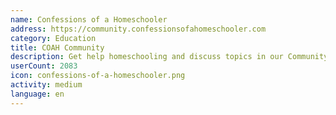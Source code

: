 ```yaml
---
name: Confessions of a Homeschooler
address: https://community.confessionsofahomeschooler.com
category: Education
title: COAH Community
description: Get help homeschooling and discuss topics in our Community Forum
userCount: 2083
icon: confessions-of-a-homeschooler.png
activity: medium
language: en
---
```

